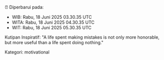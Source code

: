 ⏰ Diperbarui pada:
- WIB: Rabu, 18 Juni 2025 03.30.35 UTC
- WITA: Rabu, 18 Juni 2025 04.30.35 UTC
- WIT: Rabu, 18 Juni 2025 05.30.35 UTC

Kutipan Inspiratif:
"A life spent making mistakes is not only more honorable, but more useful than a life spent doing nothing."


Kategori: motivational


